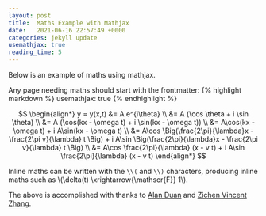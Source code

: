 ```yaml
---
layout: post
title:  Maths Example with Mathjax
date:   2021-06-16 22:57:49 +0000
categories: jekyll update
usemathjax: true
reading_time: 5
---
```


Below is an example of maths using mathjax. 

Any page needing maths should start with the frontmatter:
{% highlight markdown %}
usemathjax: true
{% endhighlight %}

$$ 
\begin{align*}
y = y(x,t) &= A e^{i\theta} \\
&= A (\cos \theta + i \sin \theta) \\
&= A (\cos(kx - \omega t) + i \sin(kx - \omega t)) \\
&= A\cos(kx - \omega t) + i A\sin(kx - \omega t)  \\
&= A\cos \Big(\frac{2\pi}{\lambda}x - \frac{2\pi v}{\lambda} t \Big) + i A\sin \Big(\frac{2\pi}{\lambda}x - \frac{2\pi v}{\lambda} t \Big)  \\
&= A\cos \frac{2\pi}{\lambda} (x - v t) + i A\sin \frac{2\pi}{\lambda} (x - v t)
\end{align*}
$$

Inline maths can be written with the `\\(` and `\\)` characters, producing inline maths
such as \\(\delta(t) \xrightarrow{\mathscr{F}} 1\\).

The above is accomplished with thanks to [Alan Duan](https://alanduan.me/random/mathjax/) and [Zichen Vincent Zhang](https://webdocs.cs.ualberta.ca/~zichen2/blog/coding/setup/2019/02/17/how-to-add-mathjax-support-to-jekyll.html.).
